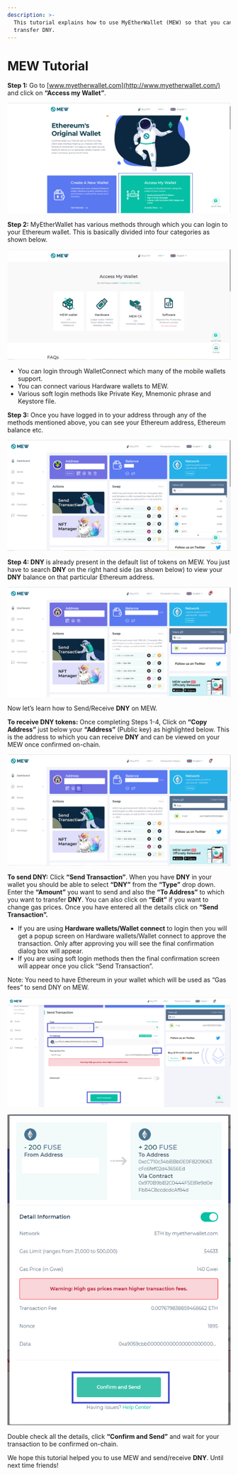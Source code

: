 ```yaml
---
description: >-
  This tutorial explains how to use MyEtherWallet (MEW) so that you can view and
  transfer DNY.
---
```


# MEW Tutorial

**Step 1:** Go to [www.myetherwallet.com](http://www.myetherwallet.com/) and click on **“Access my Wallet”**.

![](../../.gitbook/assets/2%20%283%29.png)

**Step 2:** MyEtherWallet has various methods through which you can login to your Ethereum wallet. This is basically divided into four categories as shown below.

![](../../.gitbook/assets/1%20%282%29.png)

* You can login through WalletConnect which many of the mobile wallets support.
* You can connect various Hardware wallets to MEW.
* Various soft login methods like Private Key, Mnemonic phrase and Keystore file.

**Step 3:** Once you have logged in to your address through any of the methods mentioned above, you can see your Ethereum address, Ethereum balance etc.

![](../../.gitbook/assets/6%20%283%29.png)

**Step 4: DNY** is already present in the default list of tokens on MEW. You just have to search **DNY** on the right hand side \(as shown below\) to view your **DNY** balance on that particular Ethereum address.

![](../../.gitbook/assets/7%20%282%29.png)

Now let’s learn how to Send/Receive **DNY** on MEW.

**To receive DNY tokens:** Once completing Steps 1-4, Click on **“Copy Address”** just below your **“Address”** \(Public key\) as highlighted below. This is the address to which you can receive **DNY** and can be viewed on your MEW once confirmed on-chain.

![](../../.gitbook/assets/8.png)

**To send DNY:** Click **“Send Transaction”**. When you have **DNY** in your wallet you should be able to select **“DNY”** from the **“Type”** drop down. Enter the **“Amount”** you want to send and also the **“To Address”** to which you want to transfer **DNY**. You can also click on **“Edit”** if you want to change gas prices. Once you have entered all the details click on **“Send Transaction”.**

* If you are using **Hardware wallets/Wallet connect** to login then you will get a popup screen on Hardware wallets/Wallet connect to approve the transaction. Only after approving you will see the final confirmation dialog box will appear.
*  If you are using soft login methods then the final confirmation screen will appear once you click “Send Transaction”.

Note: You need to have Ethereum in your wallet which will be used as “Gas fees” to send DNY on MEW.

![](../../.gitbook/assets/9%20%282%29.png)

![](../../.gitbook/assets/10%20%281%29.png)

Double check all the details, click **“Confirm and Send”** and wait for your transaction to be confirmed on-chain.

We hope this tutorial helped you to use MEW and send/receive **DNY**. Until next time friends!

